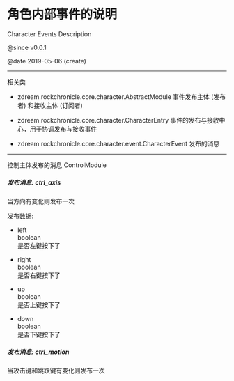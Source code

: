 
#	角色内部事件的说明
Character Events Description

@since v0.0.1

@date 2019-05-06 (create)

---

相关类

*	zdream.rockchronicle.core.character.AbstractModule
	事件发布主体 (发布者) 和接收主体 (订阅者)
	
*	zdream.rockchronicle.core.character.CharacterEntry
	事件的发布与接收中心，用于协调发布与接收事件
	
*	zdream.rockchronicle.core.character.event.CharacterEvent
	发布的消息

---

控制主体发布的消息 ControlModule

##### 发布消息: ctrl_axis

当方向有变化则发布一次

发布数据:

*	left
	<br/>boolean
	<br/>是否左键按下了

*	right
	<br/>boolean
	<br/>是否右键按下了

*	up
	<br/>boolean
	<br/>是否上键按下了

*	down
	<br/>boolean
	<br/>是否下键按下了

##### 发布消息: ctrl_motion

当攻击键和跳跃键有变化则发布一次


